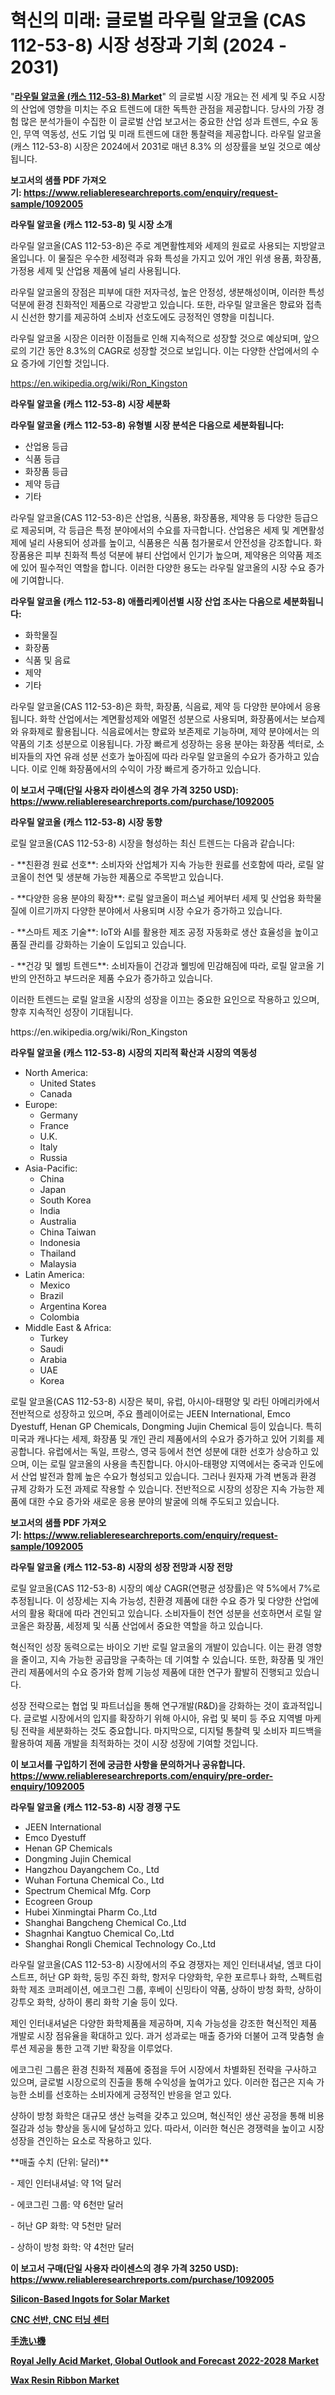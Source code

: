 <p><h1>혁신의 미래: 글로벌 라우릴 알코올 (CAS 112-53-8) 시장 성장과 기회 (2024 - 2031)</h1></p><p>"<strong><a href="https://www.reliableresearchreports.com/lauryl-alcohol-market-in-global-r1092005">라우릴 알코올 (캐스 112-53-8) Market</a></strong>" 의 글로벌 시장 개요는 전 세계 및 주요 시장의 산업에 영향을 미치는 주요 트렌드에 대한 독특한 관점을 제공합니다. 당사의 가장 경험 많은 분석가들이 수집한 이 글로벌 산업 보고서는 중요한 산업 성과 트렌드, 수요 동인, 무역 역동성, 선도 기업 및 미래 트렌드에 대한 통찰력을 제공합니다. 라우릴 알코올 (캐스 112-53-8) 시장은 2024에서 2031로 매년 8.3% 의 성장률을 보일 것으로 예상됩니다.</p>
<p><strong>보고서의 샘플 PDF 가져오기:&nbsp;<a href="https://www.reliableresearchreports.com/enquiry/request-sample/1092005">https://www.reliableresearchreports.com/enquiry/request-sample/1092005</a></strong></p>
<p><strong>라우릴 알코올 (캐스 112-53-8) 및 시장 소개</strong></p>
<p><p>라우릴 알코올(CAS 112-53-8)은 주로 계면활性제와 세제의 원료로 사용되는 지방알코올입니다. 이 물질은 우수한 세정력과 유화 특성을 가지고 있어 개인 위생 용품, 화장품, 가정용 세제 및 산업용 제품에 널리 사용됩니다. </p><p>라우릴 알코올의 장점은 피부에 대한 저자극성, 높은 안정성, 생분해성이며, 이러한 특성 덕분에 환경 친화적인 제품으로 각광받고 있습니다. 또한, 라우릴 알코올은 향료와 접촉 시 신선한 향기를 제공하여 소비자 선호도에도 긍정적인 영향을 미칩니다. </p><p>라우릴 알코올 시장은 이러한 이점들로 인해 지속적으로 성장할 것으로 예상되며, 앞으로의 기간 동안 8.3%의 CAGR로 성장할 것으로 보입니다. 이는 다양한 산업에서의 수요 증가에 기인할 것입니다.</p></p>
<p><a href="https://en.wikipedia.org/wiki/Ron_Kingston">https://en.wikipedia.org/wiki/Ron_Kingston</a></p>
<p><strong>라우릴 알코올 (캐스 112-53-8) 시장 세분화</strong></p>
<p><strong>라우릴 알코올 (캐스 112-53-8) 유형별 시장 분석은 다음으로 세분화됩니다:</strong></p>
<p><ul><li>산업용 등급</li><li>식품 등급</li><li>화장품 등급</li><li>제약 등급</li><li>기타</li></ul></p>
<p><p>라우릴 알코올(CAS 112-53-8)은 산업용, 식품용, 화장품용, 제약용 등 다양한 등급으로 제공되며, 각 등급은 특정 분야에서의 수요를 자극합니다. 산업용은 세제 및 계면활성제에 널리 사용되어 성과를 높이고, 식품용은 식품 첨가물로서 안전성을 강조합니다. 화장품용은 피부 친화적 특성 덕분에 뷰티 산업에서 인기가 높으며, 제약용은 의약품 제조에 있어 필수적인 역할을 합니다. 이러한 다양한 용도는 라우릴 알코올의 시장 수요 증가에 기여합니다.</p></p>
<p><strong>라우릴 알코올 (캐스 112-53-8) 애플리케이션별 시장 산업 조사는 다음으로 세분화됩니다:</strong></p>
<p><ul><li>화학물질</li><li>화장품</li><li>식품 및 음료</li><li>제약</li><li>기타</li></ul></p>
<p><p>라우릴 알코올(CAS 112-53-8)은 화학, 화장품, 식음료, 제약 등 다양한 분야에서 응용됩니다. 화학 산업에서는 계면활성제와 에멀전 성분으로 사용되며, 화장품에서는 보습제와 유화제로 활용됩니다. 식음료에서는 향료와 보존제로 기능하며, 제약 분야에서는 의약품의 기초 성분으로 이용됩니다. 가장 빠르게 성장하는 응용 분야는 화장품 섹터로, 소비자들의 자연 유래 성분 선호가 높아짐에 따라 라우릴 알코올의 수요가 증가하고 있습니다. 이로 인해 화장품에서의 수익이 가장 빠르게 증가하고 있습니다.</p></p>
<p><strong>이 보고서 구매(단일 사용자 라이센스의 경우 가격 3250 USD): <a href="https://www.reliableresearchreports.com/purchase/1092005">https://www.reliableresearchreports.com/purchase/1092005</a></strong></p>
<p><strong>라우릴 알코올 (캐스 112-53-8) 시장 동향</strong></p>
<p><p>로릴 알코올(CAS 112-53-8) 시장을 형성하는 최신 트렌드는 다음과 같습니다:</p><p>- **친환경 원료 선호**: 소비자와 산업체가 지속 가능한 원료를 선호함에 따라, 로릴 알코올이 천연 및 생분해 가능한 제품으로 주목받고 있습니다.</p><p>  </p><p>- **다양한 응용 분야의 확장**: 로릴 알코올이 퍼스널 케어부터 세제 및 산업용 화학물질에 이르기까지 다양한 분야에서 사용되며 시장 수요가 증가하고 있습니다.</p><p>- **스마트 제조 기술**: IoT와 AI를 활용한 제조 공정 자동화로 생산 효율성을 높이고 품질 관리를 강화하는 기술이 도입되고 있습니다.</p><p>- **건강 및 웰빙 트렌드**: 소비자들이 건강과 웰빙에 민감해짐에 따라, 로릴 알코올 기반의 안전하고 부드러운 제품 수요가 증가하고 있습니다.</p><p>이러한 트렌드는 로릴 알코올 시장의 성장을 이끄는 중요한 요인으로 작용하고 있으며, 향후 지속적인 성장이 기대됩니다.</p></p>
<p>https://en.wikipedia.org/wiki/Ron_Kingston</p>
<p><strong>라우릴 알코올 (캐스 112-53-8) 시장의 지리적 확산과 시장의 역동성</strong></p>
<p><ul>
    <li>
        North America:
        <ul>
            <li>United States</li>
            <li>Canada</li>
        </ul>
    </li>
    <li>
        Europe:
        <ul>
            <li>Germany</li>
            <li>France</li>
            <li>U.K.</li>
            <li>Italy</li>
            <li>Russia</li>
        </ul>
    </li>
    <li>
        Asia-Pacific:
        <ul>
            <li>China</li>
            <li>Japan</li>
            <li>South Korea</li>
            <li>India</li>
            <li>Australia</li>
            <li>China Taiwan</li>
            <li>Indonesia</li>
            <li>Thailand</li>
            <li>Malaysia</li>
        </ul>
    </li>
    <li>
        Latin America:
        <ul>
            <li>Mexico</li>
            <li>Brazil</li>
            <li>Argentina Korea</li>
            <li>Colombia</li>
        </ul>
    </li>
    <li>
        Middle East & Africa:
        <ul>
            <li>Turkey</li>
            <li>Saudi</li>
            <li>Arabia</li>
            <li>UAE</li>
            <li>Korea</li>
        </ul>
    </li>
    </ul></p>
<p><p>로릴 알코올(CAS 112-53-8) 시장은 북미, 유럽, 아시아-태평양 및 라틴 아메리카에서 전반적으로 성장하고 있으며, 주요 플레이어로는 JEEN International, Emco Dyestuff, Henan GP Chemicals, Dongming Jujin Chemical 등이 있습니다. 특히 미국과 캐나다는 세제, 화장품 및 개인 관리 제품에서의 수요가 증가하고 있어 기회를 제공합니다. 유럽에서는 독일, 프랑스, 영국 등에서 천연 성분에 대한 선호가 상승하고 있으며, 이는 로릴 알코올의 사용을 촉진합니다. 아시아-태평양 지역에서는 중국과 인도에서 산업 발전과 함께 높은 수요가 형성되고 있습니다. 그러나 원자재 가격 변동과 환경 규제 강화가 도전 과제로 작용할 수 있습니다. 전반적으로 시장의 성장은 지속 가능한 제품에 대한 수요 증가와 새로운 응용 분야의 발굴에 의해 주도되고 있습니다.</p></p>
<p><strong>보고서의 샘플 PDF 가져오기:&nbsp;<a href="https://www.reliableresearchreports.com/enquiry/request-sample/1092005">https://www.reliableresearchreports.com/enquiry/request-sample/1092005</a></strong></p>
<p><strong>라우릴 알코올 (캐스 112-53-8) 시장의 성장 전망과 시장 전망</strong></p>
<p><p>로릴 알코올(CAS 112-53-8) 시장의 예상 CAGR(연평균 성장률)은 약 5%에서 7%로 추정됩니다. 이 성장세는 지속 가능성, 친환경 제품에 대한 수요 증가 및 다양한 산업에서의 활용 확대에 따라 견인되고 있습니다. 소비자들이 천연 성분을 선호하면서 로릴 알코올은 화장품, 세정제 및 식품 산업에서 중요한 역할을 하고 있습니다.</p><p>혁신적인 성장 동력으로는 바이오 기반 로릴 알코올의 개발이 있습니다. 이는 환경 영향을 줄이고, 지속 가능한 공급망을 구축하는 데 기여할 수 있습니다. 또한, 화장품 및 개인 관리 제품에서의 수요 증가와 함께 기능성 제품에 대한 연구가 활발히 진행되고 있습니다.</p><p>성장 전략으로는 협업 및 파트너십을 통해 연구개발(R&D)을 강화하는 것이 효과적입니다. 글로벌 시장에서의 입지를 확장하기 위해 아시아, 유럽 및 북미 등 주요 지역별 마케팅 전략을 세분화하는 것도 중요합니다. 마지막으로, 디지털 통찰력 및 소비자 피드백을 활용하여 제품 개발을 최적화하는 것이 시장 성장에 기여할 것입니다.</p></p>
<p><strong>이 보고서를 구입하기 전에 궁금한 사항을 문의하거나 공유합니다. <a href="https://www.reliableresearchreports.com/enquiry/pre-order-enquiry/1092005">https://www.reliableresearchreports.com/enquiry/pre-order-enquiry/1092005</a></strong></p>
<p><strong>라우릴 알코올 (캐스 112-53-8) 시장 경쟁 구도</strong></p>
<p><ul><li>JEEN International</li><li>Emco Dyestuff</li><li>Henan GP Chemicals</li><li>Dongming Jujin Chemical</li><li>Hangzhou Dayangchem Co., Ltd</li><li>Wuhan Fortuna Chemical Co., Ltd</li><li>Spectrum Chemical Mfg. Corp</li><li>Ecogreen Group</li><li>Hubei Xinmingtai Pharm Co.,Ltd</li><li>Shanghai Bangcheng Chemical Co.,Ltd</li><li>Shagnhai Kangtuo Chemical Co,.Ltd</li><li>Shanghai Rongli Chemical Technology Co.,Ltd</li></ul></p>
<p><p>라우릴 알코올(CAS 112-53-8) 시장에서의 주요 경쟁자는 제인 인터내셔널, 엠코 다이스트프, 허난 GP 화학, 둥밍 주진 화학, 항저우 다양화학, 우한 포르투나 화학, 스펙트럼 화학 제조 코퍼레이션, 에코그린 그룹, 후베이 신밍타이 약품, 상하이 방청 화학, 상하이 강투오 화학, 상하이 롱리 화학 기술 등이 있다.</p><p>제인 인터내셔널은 다양한 화학제품을 제공하며, 지속 가능성을 강조한 혁신적인 제품 개발로 시장 점유율을 확대하고 있다. 과거 성과로는 매출 증가와 더불어 고객 맞춤형 솔루션 제공을 통한 고객 기반 확장을 이루었다.</p><p>에코그린 그룹은 환경 친화적 제품에 중점을 두어 시장에서 차별화된 전략을 구사하고 있으며, 글로벌 시장으로의 진출을 통해 수익성을 높여가고 있다. 이러한 접근은 지속 가능한 소비를 선호하는 소비자에게 긍정적인 반응을 얻고 있다.</p><p>샹하이 방청 화학은 대규모 생산 능력을 갖추고 있으며, 혁신적인 생산 공정을 통해 비용 절감과 성능 향상을 동시에 달성하고 있다. 따라서, 이러한 혁신은 경쟁력을 높이고 시장 성장을 견인하는 요소로 작용하고 있다.</p><p>**매출 수치 (단위: 달러)**  </p><p>- 제인 인터내셔널: 약 1억 달러  </p><p>- 에코그린 그룹: 약 6천만 달러  </p><p>- 허난 GP 화학: 약 5천만 달러  </p><p>- 상하이 방청 화학: 약 4천만 달러  </p></p>
<p><strong>이 보고서 구매(단일 사용자 라이센스의 경우 가격 3250 USD): <a href="https://www.reliableresearchreports.com/purchase/1092005">https://www.reliableresearchreports.com/purchase/1092005</a></strong></p>
<p><strong><p><a href="https://issuu.com/reportprime-2/docs/silicon-based-ingots-for-solar-mark_fc6fea61e19e67">Silicon-Based Ingots for Solar Market</a></p><p><a href="https://github.com/sougarounis/Market-Research-Report-List-6/blob/main/3789891108486.md">CNC 선반, CNC 터닝 센터</a></p><p><a href="https://medium.com/@qirvhhyf42/%E3%82%B0%E3%83%AD%E3%83%BC%E3%83%90%E3%83%AB%E6%89%8B%E6%B4%97%E3%81%84%E6%A9%9F%E5%B8%82%E5%A0%B4%E3%81%AE%E3%83%88%E3%83%AC%E3%83%B3%E3%83%89%E3%81%AB%E9%96%A2%E3%81%99%E3%82%8B%E6%88%A6%E7%95%A5%E7%9A%84%E3%82%A4%E3%83%B3%E3%82%B5%E3%82%A4%E3%83%88-2024%E5%B9%B4-2031%E5%B9%B4-145%E3%83%9A%E3%83%BC%E3%82%B8%E3%81%A7%E3%82%AB%E3%83%90%E3%83%BC%E3%81%95%E3%82%8C%E3%81%A6%E3%81%84%E3%81%BE%E3%81%99-4f7273e8d3f6">手洗い機</a></p><p><a href="https://github.com/gdfhhhj/Market-Research-Report-List-6/blob/main/royal-jelly-acid-market-global-outlook-and-forecast-2022-2028-market.md">Royal Jelly Acid Market, Global Outlook and Forecast 2022-2028 Market</a></p><p><a href="https://www.linkedin.com/pulse/wax-resin-ribbon-market-global-insights-sales-trends-lvzye?trackingId=sfWX2ld%2FTjWH23iNEj3kDg%3D%3D">Wax Resin Ribbon Market</a></p></strong></p>
<p></p>